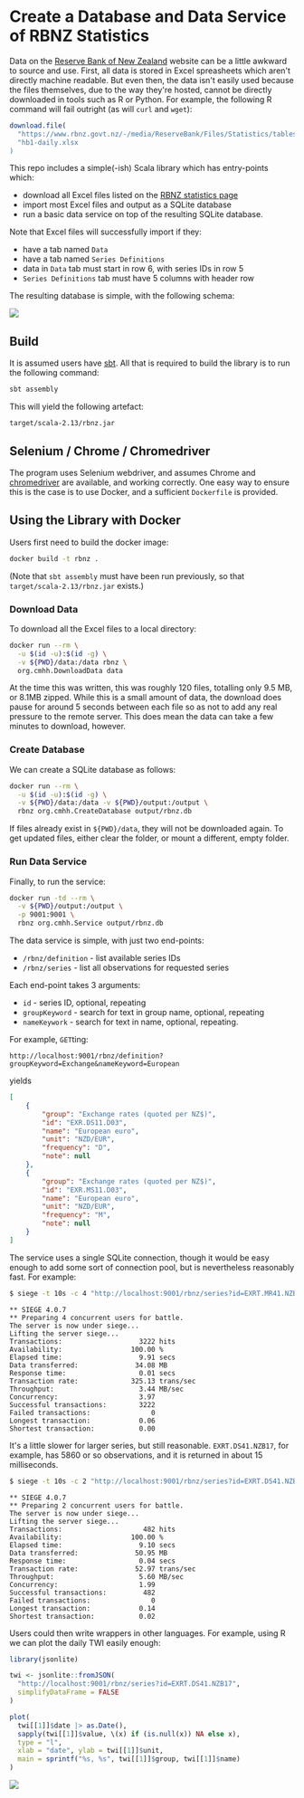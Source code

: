 # Create a Database and Data Service of RBNZ Statistics

Data on the [Reserve Bank of New Zealand](https://www.rbnz.govt.nz/statistics) website can be a little awkward to source and use.  First, all data is stored in Excel spreasheets which aren't directly machine readable.  But even then, the data isn't easily used because the files themselves, due to the way they're hosted, cannot be directly downloaded in tools such as R or Python.  For example, the following R command will fail outright (as will `curl` and `wget`):

```r
download.file(
  "https://www.rbnz.govt.nz/-/media/ReserveBank/Files/Statistics/tables/b1/hb1-daily.xlsx?revision=1ad7d513-7a05-469a-891a-068829a9661a",
  "hb1-daily.xlsx
)
```

This repo includes a simple(-ish) Scala library which has entry-points which:

* download all Excel files listed on the [RBNZ statistics page](https://www.rbnz.govt.nz/statistics)
* import most Excel files and output as a SQLite database
* run a basic data service on top of the resulting SQLite database.

Note that Excel files will successfully import if they:

* have a tab named `Data`
* have a tab named `Series Definitions`
* data in `Data` tab must start in row 6, with series IDs in row 5
* `Series Definitions` tab must have 5 columns with header row

The resulting database is simple, with the following schema:

![](img/relationships.real.large.png)


## Build

It is assumed users have [sbt](https://www.scala-sbt.org/).  All that is required to build the library is to run the following command:

```bash
sbt assembly
```

This will yield the following artefact:

```plaintext
target/scala-2.13/rbnz.jar
```

## Selenium / Chrome / Chromedriver

The program uses Selenium webdriver, and assumes Chrome and [chromedriver](https://chromedriver.chromium.org/) are available, and working correctly.  One easy way to ensure this is the case is to use Docker, and a sufficient `Dockerfile` is provided.

## Using the Library with Docker

Users first need to build the docker image:

```bash
docker build -t rbnz .
```

(Note that `sbt assembly` must have been run previously, so that `target/scala-2.13/rbnz.jar` exists.)

### Download Data

To download all the Excel files to a local directory:

```bash
docker run --rm \
  -u $(id -u):$(id -g) \
  -v ${PWD}/data:/data rbnz \
  org.cmhh.DownloadData data
```

At the time this was written, this was roughly 120 files, totalling only 9.5 MB, or 8.1MB zipped.  While this is a small amount of data, the download does pause for around 5 seconds between each file so as not to add any real pressure to the remote server.  This does mean the data can take a few minutes to download, however.

### Create Database 

We can create a SQLite database as follows:

```bash
docker run --rm \
  -u $(id -u):$(id -g) \
  -v ${PWD}/data:/data -v ${PWD}/output:/output \
  rbnz org.cmhh.CreateDatabase output/rbnz.db
```

If files already exist in `${PWD}/data`, they will not be downloaded again.  To get updated files, either clear the folder, or mount a different, empty folder.

### Run Data Service

Finally, to run the service:

```bash
docker run -td --rm \
  -v ${PWD}/output:/output \
  -p 9001:9001 \
  rbnz org.cmhh.Service output/rbnz.db
```

The data service is simple, with just two end-points:

* `/rbnz/definition` - list available series IDs
* `/rbnz/series` - list all observations for requested series

Each end-point takes 3 arguments:

* `id` - series ID, optional, repeating
* `groupKeyword` - search for text in group name, optional, repeating
* `nameKeywork` - search for text in name, optional, repeating.

For example, `GET`ting:

```plaintext
http://localhost:9001/rbnz/definition?groupKeyword=Exchange&nameKeyword=European
```

yields

```json
[
    {
        "group": "Exchange rates (quoted per NZ$)",
        "id": "EXR.DS11.D03",
        "name": "European euro",
        "unit": "NZD/EUR",
        "frequency": "D",
        "note": null
    },
    {
        "group": "Exchange rates (quoted per NZ$)",
        "id": "EXR.MS11.D03",
        "name": "European euro",
        "unit": "NZD/EUR",
        "frequency": "M",
        "note": null
    }
]
```
 
The service uses a single SQLite connection, though it would be easy enough to add some sort of connection pool, but is nevertheless reasonably fast.  For example:

```bash
$ siege -t 10s -c 4 "http://localhost:9001/rbnz/series?id=EXRT.MR41.NZB17"
```
```plaintext
** SIEGE 4.0.7
** Preparing 4 concurrent users for battle.
The server is now under siege...
Lifting the server siege...
Transactions:                   3222 hits
Availability:                 100.00 %
Elapsed time:                   9.91 secs
Data transferred:              34.08 MB
Response time:                  0.01 secs
Transaction rate:             325.13 trans/sec
Throughput:                     3.44 MB/sec
Concurrency:                    3.97
Successful transactions:        3222
Failed transactions:               0
Longest transaction:            0.06
Shortest transaction:           0.00
```

It's a little slower for larger series, but still reasonable.  `EXRT.DS41.NZB17`, for example, has 5860 or so observations, and it is returned in about 15 milliseconds.  

```bash
$ siege -t 10s -c 2 "http://localhost:9001/rbnz/series?id=EXRT.DS41.NZB17"
```
```plaintext
** SIEGE 4.0.7
** Preparing 2 concurrent users for battle.
The server is now under siege...
Lifting the server siege...
Transactions:                    482 hits
Availability:                 100.00 %
Elapsed time:                   9.10 secs
Data transferred:              50.95 MB
Response time:                  0.04 secs
Transaction rate:              52.97 trans/sec
Throughput:                     5.60 MB/sec
Concurrency:                    1.99
Successful transactions:         482
Failed transactions:               0
Longest transaction:            0.14
Shortest transaction:           0.02
```

Users could then write wrappers in other languages.  For example, using R we can plot the daily TWI easily enough:

```r
library(jsonlite)

twi <- jsonlite::fromJSON(
  "http://localhost:9001/rbnz/series?id=EXRT.DS41.NZB17", 
  simplifyDataFrame = FALSE
)

plot(
  twi[[1]]$date |> as.Date(), 
  sapply(twi[[1]]$value, \(x) if (is.null(x)) NA else x), 
  type = "l", 
  xlab = "date", ylab = twi[[1]]$unit,
  main = sprintf("%s, %s", twi[[1]]$group, twi[[1]]$name)
)
```

![](img/twi.png)